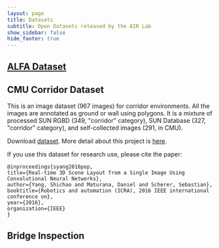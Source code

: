 ```yaml
---
layout: page
title: Datasets
subtitle: Open Datasets released by the AIR Lab
show_sidebar: false
hide_footer: true
---
```


## [ALFA Dataset](../datasets/2019/08/01/alfa/)

## CMU Corridor Dataset

This is an image dataset (967 images) for corridor environments. All the images are annotated as ground or wall using polygons. It is a mixture of processed SUN RGBD (349, "corridor" category), SUN Database (327, "corridor" category), and self-collected images (291, in CMU).

Download [dataset](http://www.frc.ri.cmu.edu/~syang/dataset/icra_pop_corridor_16/cmu_corridor_dataset.zip). More detail about this project is [here](http://theairlab.org/indoor-scene-understanding).


If you use this dataset for research use, please cite the paper:

```
@inproceedings{syang2016pop,
title={Real-time 3D Scene Layout from a Single Image Using Convolutional Neural Networks},
author={Yang, Shichao and Maturana, Daniel and Scherer, Sebastian},
booktitle={Robotics and automation (ICRA), 2016 IEEE international conference on},
year={2016},
organization={IEEE}
}
```

## Bridge  Inspection

